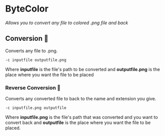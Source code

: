 # ByteColor

_Allows you to convert any file to colored .png file and back_

## Conversion 🚀

Converts any file to .png.

```
-c inputfile outputfile.png
```

Where **inputfile** is the file's path to be converted and **outputfile.png** is the place where you want the file to be placed


### Reverse Conversion 🔧

Converts any converted file to back to the name and extension you give.

```
-c inputfile.png outputfile
```
Where **inputfile.png** is the file's path that was converted and you want to convert back and **outputfile** is the place where you want the file to be placed.
